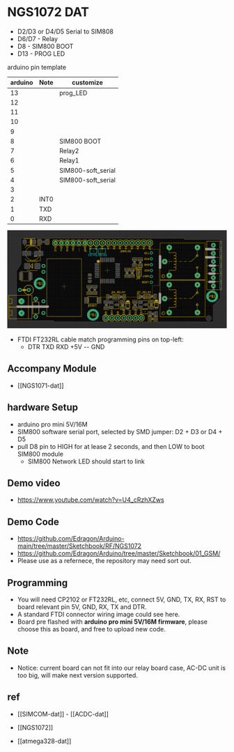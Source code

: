 
# NGS1072 DAT

- D2/D3 or D4/D5 Serial to SIM808
- D6/D7 - Relay
- D8 - SIM800 BOOT
- D13 - PROG LED


arduino pin template 

| arduino | Note | customize          |
| ------- | ---- | ------------------ |
| 13      |      | prog_LED           |
| 12      |      |                    |
| 11      |      |                    |
| 10      |      |                    |
| 9       |      |                    |
| 8       |      | SIM800 BOOT        |
| 7       |      | Relay2             |
| 6       |      | Relay1             |
| 5       |      | SIM800-soft_serial |
| 4       |      | SIM800-soft_serial |
| 3       |      |                    |
| 2       | INT0 |                    |
| 1       | TXD  |                    |
| 0       | RXD  |                    |


![](15-18-22-29-03-2023.png)

- FTDI FT232RL cable match programming pins on top-left: 
  - DTR TXD RXD +5V -- GND


## Accompany Module 

- [[NGS1071-dat]]


## hardware Setup
- arduino pro mini 5V/16M
- SIM800 software serial port, selected by SMD jumper: D2 + D3 or D4 + D5 
- pull D8 pin to HIGH for at lease 2 seconds, and then LOW to boot SIM800 module 
    - SIM800 Network LED should start to link


## Demo video 

- https://www.youtube.com/watch?v=U4_cRzhXZws


## Demo Code 

- https://github.com/Edragon/Arduino-main/tree/master/Sketchbook/RF/NGS1072
- https://github.com/Edragon/Arduino/tree/master/Sketchbook/01_GSM/
- Please use as a refernece, the repository may need sort out.

## Programming

- You will need CP2102 or FT232RL, etc, connect 5V, GND, TX, RX, RST to board relevant pin 5V, GND, RX, TX and DTR.
- A standard FTDI connector wiring image could see here. 
- Board pre flashed with **arduino pro mini 5V/16M firmware**, please choose this as board, and free to upload new code.



## Note 

- Notice: current board can not fit into our relay board case, AC-DC unit is too big, will make next version supported.


## ref 

- [[SIMCOM-dat]] - [[ACDC-dat]]

- [[NGS1072]]

- [[atmega328-dat]]